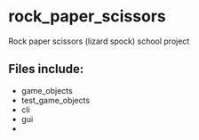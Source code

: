 # rock_paper_scissors
Rock paper scissors (lizard spock) school project

## Files include:
- game_objects
- test_game_objects
- cli
- gui
- 






